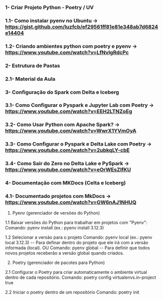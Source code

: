 ### 1- Criar Projeto Python - Poetry / UV
### 1.1- Como instalar pyenv no Ubuntu -> https://gist.github.com/luzfcb/ef29561ff81e81e348ab7d6824e14404
### 1.2- Criando ambientes python com poetry e pyenv -> https://www.youtube.com/watch?v=LfNvlgRdcPc

### 2- Estrutura de Pastas 
### 2.1- Material da Aula

### 3- Configuração do Spark com Delta e Iceberg 
### 3.1- Como Configurar o Pyspark e Jupyter Lab com Poetry -> https://www.youtube.com/watch?v=EEH2LTNZoEg
### 3.2- Como Usar Python com Apache Spark? -> https://www.youtube.com/watch?v=WwrX1YVmOyA
### 3.3- Como Configurar o Pyspark e Delta Lake com Poetry -> https://www.youtube.com/watch?v=2ubkqLY-cbE
### 3.4- Como Sair do Zero no Delta Lake e PySpark -> https://www.youtube.com/watch?v=eOrWEsZIfKU

### 4- Documentação com MKDocs (Celta e Iceberg)
### 4.1- Documentado projetos com MkDocs -> https://www.youtube.com/watch?v=GW6nAJ1NHUQ


1. Pyenv (gerenciador de versões do Python)

1.1 Baixar versões do Python para trabalhar em projetos com "Pyenv":
    Comando: pyenv install <version> (ex.: pyenv install 3.12.3)

1.2 Selecionar a versão para o projeto
    Comando: pyenv local <version> (ex.: pyenv local 3.12.3) -- Para definar dentro do projeto que ele irá com a versão informada (local).
                OU
    Comando: pyenv global <version>  -- Para definir que todos novos projetos receberão a versão global quando criados.

2. Poetry (gerenciador de pacotes para Python)

2.1 Configurar o Poetry para criar automaticamente o ambiente virtual dentro de cada repositório.
    Comando: poetry config virtualenvs.in-project true

2.2 Iniciar o poetry dentro de um repositório
    Comando: poetry init